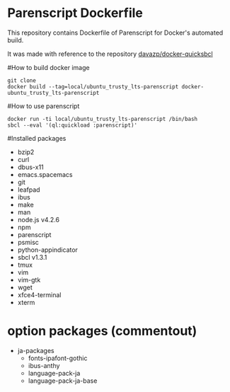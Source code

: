 Parenscript Dockerfile
====================

This repository contains Dockerfile of Parenscript for Docker's automated build.

It was made with reference to the repository [davazp/docker-quicksbcl](https://github.com/davazp/docker-quicksbcl)

#How to build docker image

```
git clone 
docker build --tag=local/ubuntu_trusty_lts-parenscript docker-ubuntu_trusty_lts-parenscript
```

#How to use parenscript
```
docker run -ti local/ubuntu_trusty_lts-parenscript /bin/bash
sbcl --eval '(ql:quickload :parenscript)'
```

#Installed packages
* bzip2
* curl
* dbus-x11
* emacs.spacemacs
* git
* leafpad
* ibus
* make
* man
* node.js v4.2.6
* npm
* parenscript
* psmisc
* python-appindicator
* sbcl v1.3.1
* tmux
* vim
* vim-gtk
* wget
* xfce4-terminal
* xterm

# option packages (commentout)
* ja-packages
  * fonts-ipafont-gothic
  * ibus-anthy
  * language-pack-ja
  * language-pack-ja-base
